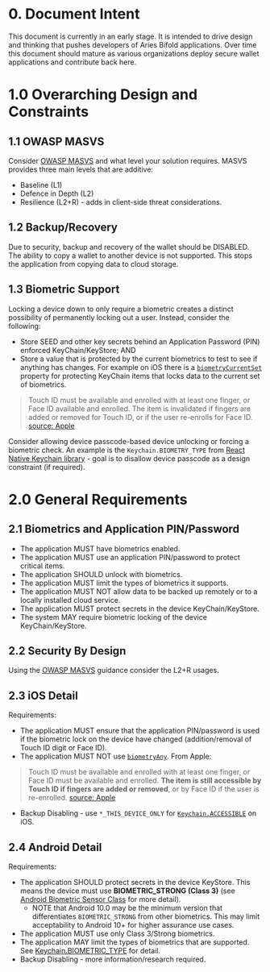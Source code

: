 # 0. Document Intent

This document is currently in an early stage. It is intended to drive design and thinking that pushes developers of Aries Bifold applications. Over time this document should mature as various organizations deploy secure wallet applications and contribute back here.

# 1.0 Overarching Design and Constraints


## 1.1 OWASP MASVS

Consider [OWASP MASVS](https://github.com/OWASP/owasp-masvs) and what level your solution requires. MASVS provides three main levels that are additive:

* Baseline (L1)
* Defence in Depth (L2)
* Resilience (L2+R) - adds in client-side threat considerations.



## 1.2 Backup/Recovery

Due to security, backup and recovery of the wallet should be DISABLED. The ability to copy a wallet to another device is not supported. This stops the application from copying data to cloud storage.

## 1.3 Biometric Support

Locking a device down to only require a biometric creates a distinct possibility of permanently locking out a user. Instead, consider the following:

* Store SEED and other key secrets behind an Application Password (PIN) enforced KeyChain/KeyStore; AND
* Store a value that is protected by the current biometrics to test to see if anything has changes. For example on iOS there is a [`biometryCurrentSet`](https://developer.apple.com/documentation/security/secaccesscontrolcreateflags/2937192-biometrycurrentset) property for protecting KeyChain items that locks data to the current set of biometrics. 
> Touch ID must be available and enrolled with at least one finger, or Face ID available and enrolled. The item is invalidated if fingers are added or removed for Touch ID, or if the user re-enrolls for Face ID. [source: Apple](https://developer.apple.com/documentation/security/secaccesscontrolcreateflags/2937192-biometrycurrentset)

Consider allowing device passcode-based device unlocking or forcing a biometric check. An example is the `Keychain.BIOMETRY_TYPE` from [React Native Keychain library](https://github.com/oblador/react-native-keychain#keychainbiometry_type-enum) - goal is to disallow device passcode as a design constraint (if required).

# 2.0 General Requirements

## 2.1 Biometrics and Application PIN/Password

* The application MUST have biometrics enabled.
* The application MUST use an application PIN/password to protect critical items.
* The application SHOULD unlock with biometrics.
* The application MUST limit the types of biometrics it supports.
* The application MUST NOT allow data to be backed up remotely or to a locally installed cloud service.
* The application MUST protect secrets in the device KeyChain/KeyStore. 
* The system MAY require biometric locking of the device KeyChain/KeyStore.

## 2.2 Security By Design

Using the [OWASP MASVS](https://github.com/OWASP/owasp-masvs) guidance consider the L2+R usages. 

## 2.3 iOS Detail

Requirements:

* The application MUST ensure that the application PIN/password is used if the biometric lock on the device have changed (addition/removal of Touch ID digit or Face ID).
* The application MUST NOT use [`biometryAny`](https://developer.apple.com/documentation/security/secaccesscontrolcreateflags/2937191-biometryany). From Apple:

> Touch ID must be available and enrolled with at least one finger, or Face ID must be available and enrolled. **The item is still accessible by Touch ID if fingers are added or removed**, or by Face ID if the user is re-enrolled. [source: Apple](https://developer.apple.com/documentation/security/secaccesscontrolcreateflags/2937191-biometryany)
 
* Backup Disabling - use `*_THIS_DEVICE_ONLY` for [`Keychain.ACCESSIBLE`](https://developer.apple.com/documentation/security/ksecattraccessiblewhenunlocked) on iOS.
	


## 2.4 Android Detail

Requirements:

* The application SHOULD protect secrets in the device KeyStore. This means the device must use **BIOMETRIC_STRONG (Class 3)** (see [Android Biometric Sensor Class](https://source.android.com/security/biometric) for more detail).
  * NOTE that Android 10.0 may be the minimum version that differentiates `BIOMETRIC_STRONG` from other biometrics. This may limit acceptability to Android 10+ for higher assurance use cases.
* The application MUST use only Class 3/Strong biometrics.
* The application MAY limit the types of biometrics that are supported. See [Keychain.BIOMETRIC_TYPE](https://github.com/oblador/react-native-keychain#keychainbiometry_type-enum) for detail.
* Backup Disabling - more information/research required.

